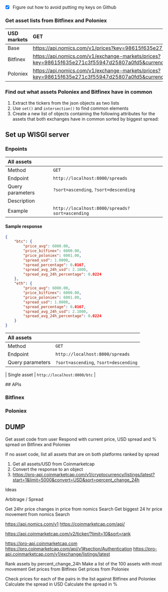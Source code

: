 - [x] Figure out how to avoid putting my keys on Github

### Get asset lists from Bitfinex and Poloniex

| USD markets | GET |
| :-- | :-- |
| Base | https://api.nomics.com/v1/prices?key=98615f635e271c3f55947d25807a0fd5 |
| Bitfinex| https://api.nomics.com/v1/exchange-markets/prices?key=98615f635e271c3f55947d25807a0fd5&currency=USD&exchange=bitfinex |
| Poloniex | https://api.nomics.com/v1/exchange-markets/prices?key=98615f635e271c3f55947d25807a0fd5&currency=USDT&exchange=poloniex |

### Find out what assets Poloniex and Bitfinex have in common

1. Extract the tickers from the json objects as two lists
2. Use `set()` and `intersection()` to find common elements
3. Create a new list of objects containing the following attributes for the assets that both exchanges have in common sorted by biggest spread:

## Set up WISGI server

### Enpoints

| All assets| |
|:--|:--|
| Method | `GET` |
| Endpoint | `http://localhost:8000/spreads` |
| Query parameters | `?sort=ascending`, `?sort=descending` |
| Description | |
| Example | `http://localhost:8000/spreads?sort=ascending`|

#### Sample response

```json
{
    "btc": {
        "price_avg": 6000.00,
        "price_bitfinex": 6000.00,
        "price_poloniex": 6001.00,
        "spread_usd": 1.0000,
        "spread_percentage": 0.0167,
        "spread_avg_24h_usd": 2.1000,
        "spread_avg_24h_percentage": 0.0224
    },
    "eth": {
        "price_avg": 6000.00,
        "price_bitfinex": 6000.00,
        "price_poloniex": 6001.00,
        "spread_usd": 1.0000,
        "spread_percentage": 0.0167,
        "spread_avg_24h_usd": 2.1000,
        "spread_avg_24h_percentage": 0.0224
    }
}
```


| All assets| |
|:--|:--|
| Method | `GET` |
| Endpoint | `http://localhost:8000/spreads` |
| Query parameters | `?sort=ascending`, `?sort=descending` |


| Single asset | `http://localhost:8000/btc` |


## APIs

### Bitfinex


### Poloniex






## DUMP


Get asset code from user
Respond with current price, USD spread and % spread on Bitfinex and Poloniex

If no asset code, list all assets that are on both platforms ranked by spread




1. Get all assets/USD from Coinmarketcap
2. Convert the response to an object
3. https://pro-api.coinmarketcap.com/v1/cryptocurrency/listings/latest?start=1&limit=5000&convert=USD&sort=percent_change_24h





Ideas

Arbitrage / Spread

Get 24hr price changes in price from nomics
Search
Get biggest 24 hr price movement from nomics
Search



https://api.nomics.com/v1
https://coinmarketcap.com/api/

https://api.coinmarketcap.com/v2/ticker/?limit=10&sort=rank


https://pro-api.coinmarketcap.com
https://pro.coinmarketcap.com/api/v1#section/Authentication
https://pro-api.coinmarketcap.com/v1/exchange/listings/latest



Rank assets by percent_change_24h
Make a list of the 100 assets with most movement
Get prices from Bitfinex
Get prices from Poloniex

Check prices for each of the pairs in the list against Bitfinex and Poloniex
Calculate the spread in USD
Calculate the spread in %



